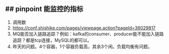 ## ## pinpoint 能监控的指标

1. 调用数
2. https://conf.shishike.com/pages/viewpage.action?pageId=36029817
3. MQ能否加入链路追踪？例如：kafka的consumer、producer能不能加入链路追踪？都是tcp连接，MySQL的都可以。
4. 昨天的问题。4个容器，1个容器负载高，其余3个闲。负载均衡有问题。